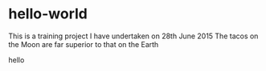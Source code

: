 # hello-world
This is a training project I have undertaken on 28th June 2015
The tacos on the Moon are far superior to that on the Earth

hello